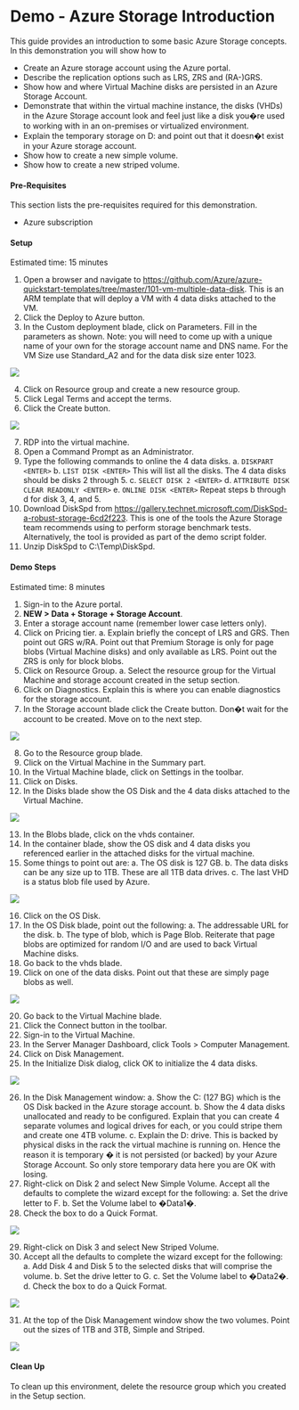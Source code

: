 # Demo - Azure Storage Introduction

This guide provides an introduction to some basic Azure Storage concepts.  In this demonstration you will show how to 
*	Create an Azure storage account using the Azure portal.
*	Describe the replication options such as LRS, ZRS and (RA-)GRS.
*	Show how and where Virtual Machine disks are persisted in an Azure Storage Account.
*	Demonstrate that within the virtual machine instance, the disks (VHDs) in the Azure Storage account look and feel just like a disk you�re used to working with in an on-premises or virtualized environment.
*	Explain the temporary storage on D: and point out that it doesn�t exist in your Azure storage account.
*	Show how to create a new simple volume.
*	Show how to create a new striped volume.

#### Pre-Requisites
This section lists the pre-requisites required for this demonstration.
*	Azure subscription

#### Setup
Estimated time: 15 minutes

1.  Open a browser and navigate to <https://github.com/Azure/azure-quickstart-templates/tree/master/101-vm-multiple-data-disk>. This is an ARM template that will deploy a VM with 4 data disks attached to the VM.
2.	Click the Deploy to Azure button.
3.	In the Custom deployment blade, click on Parameters.  Fill in the parameters as shown.  Note: you will need to come up with a unique name of your own for the storage account name and DNS name. For the VM Size use Standard_A2 and for the data disk size enter 1023.

<img src="./media/image001.jpg" align="center"/>

4.	Click on Resource group and create a new resource group.
5.	Click Legal Terms and accept the terms.
6.	Click the Create button.

<img src="./media/image002.jpg" align="center"/>

7.	RDP into the virtual machine. 
8.	Open a Command Prompt as an Administrator.
9.	Type the following commands to online the 4 data disks.
  a. `DISKPART <ENTER>`
  b. `LIST DISK <ENTER>` This will list all the disks.  The 4 data disks should be disks 2 through 5.
  c. `SELECT DISK 2 <ENTER>`
  d. `ATTRIBUTE DISK CLEAR READONLY <ENTER>`
  e. `ONLINE DISK <ENTER>` Repeat steps b through d for disk 3, 4, and 5.
10.	Download DiskSpd from <https://gallery.technet.microsoft.com/DiskSpd-a-robust-storage-6cd2f223>. This is one of the tools the Azure Storage team recommends using to perform storage benchmark tests. Alternatively, the tool is provided as part of the demo script folder.
11.	Unzip DiskSpd to C:\Temp\DiskSpd.



#### Demo Steps
Estimated time: 8 minutes

1.	Sign-in to the Azure portal.
2.	**NEW > Data + Storage + Storage Account**.
3.	Enter a storage account name (remember lower case letters only).
4.	Click on Pricing tier.
a.	Explain briefly the concept of LRS and GRS.  Then point out GRS w/RA.  Point out that Premium Storage is only for page blobs (Virtual Machine disks) and only available as LRS. Point out the ZRS is only for block blobs.
5.	Click on Resource Group.
a.	Select the resource group for the Virtual Machine and storage account created in the setup section.
6.	Click on Diagnostics.  Explain this is where you can enable diagnostics for the storage account.
7.	In the Storage account blade click the Create button.  Don�t wait for the account to be created.  Move on to the next step.

<img src="./media/image003.jpg" align="center"/>

8.	Go to the Resource group blade.
9.	Click on the Virtual Machine in the Summary part.
10.	In the Virtual Machine blade, click on Settings in the toolbar.
11.	Click on Disks.
12.	In the Disks blade show the OS Disk and the 4 data disks attached to the Virtual Machine.

<img src="./media/image004.jpg" align="center"/>

13.	In the Blobs blade, click on the vhds container.
14.	In the container blade, show the OS disk and 4 data disks you referenced earlier in the attached disks for the virtual machine.
15.	Some things to point out are:
  a. The OS disk is 127 GB.
  b. The data disks can be any size up to 1TB.  These are all 1TB data drives.
  c. The last VHD is a status blob file used by Azure.

<img src="./media/image006.jpg" align="center"/>

16.	Click on the OS Disk.
17.	In the OS Disk blade, point out the following:
  a. The addressable URL for the disk.
  b. The type of blob, which is Page Blob.  Reiterate that page blobs are optimized for random I/O and are used to back Virtual Machine disks.
18.	Go back to the vhds blade.
19.	Click on one of the data disks.  Point out that these are simply page blobs as well.

<img src="./media/image007.jpg" align="center"/>

20.	Go back to the Virtual Machine blade.
21.	Click the Connect button in the toolbar.
22.	Sign-in to the Virtual Machine.
23.	In the Server Manager Dashboard, click Tools > Computer Management.
24.	Click on Disk Management.
25.	In the Initialize Disk dialog, click OK to initialize the 4 data disks.

<img src="./media/image008.jpg" align="center"/>

26.	In the Disk Management window:
  a.	Show the C: (127 BG) which is the OS Disk backed in the Azure storage account.
  b.	Show the 4 data disks unallocated and ready to be configured.  Explain that you can create 4 separate volumes and logical drives for each, or you could stripe them and create one 4TB volume.
  c.	Explain the D: drive.  This is backed by physical disks in the rack the virtual machine is running on.  Hence the reason it is temporary � it is not persisted (or backed) by your Azure Storage Account.  So only store temporary data here you are OK with losing.
27.	Right-click on Disk 2 and select New Simple Volume.  Accept all the defaults to complete the wizard except for the following:
  a.	Set the drive letter to F.
  b.	Set the Volume label to �Data1�.
28.	Check the box to do a Quick Format.

<img src="./media/image009.jpg" align="center"/>

29.	Right-click on Disk 3 and select New Striped Volume.
30.	Accept all the defaults to complete the wizard except for the following:
a.	Add Disk 4 and Disk 5 to the selected disks that will comprise the volume.
  b.	Set the drive letter to G.
  c.	Set the Volume label to �Data2�.
  d.	Check the box to do a Quick Format.

<img src="./media/image010.jpg" align="center"/>

31.	At the top of the Disk Management window show the two volumes.  Point out the sizes of 1TB and 3TB, Simple and Striped.

<img src="./media/image011.jpg" align="center"/>

#### Clean Up
To clean up this environment, delete the resource group which you created in the Setup section.
